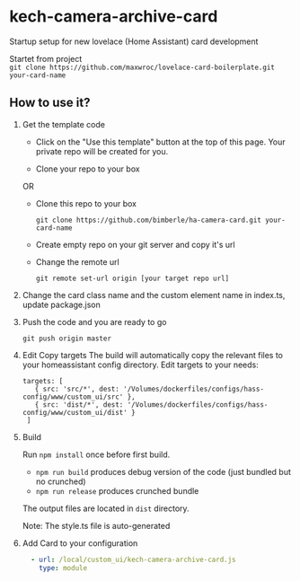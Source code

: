 # kech-camera-archive-card
Startup setup for new lovelace (Home Assistant) card development

Startet from project  
`git clone https://github.com/maxwroc/lovelace-card-boilerplate.git your-card-name`


## How to use it?

1. Get the template code

    * Click on the "Use this template" button at the top of this page. Your private repo will be created for you.

    * Clone your repo to your box
    
    OR
    
    * Clone this repo to your box
      
      `git clone https://github.com/bimberle/ha-camera-card.git your-card-name`

    * Create empty repo on your git server and copy it's url

    * Change the remote url

      `git remote set-url origin [your target repo url]`

2. Change the card class name and the custom element name in index.ts, update package.json

3. Push the code and you are ready to go

    `git push origin master`

4. Edit Copy targets
   The build will automatically copy the relevant files to your homeassistant config directory. Edit targets to your needs:
   ```
   targets: [
      { src: 'src/*', dest: '/Volumes/dockerfiles/configs/hass-config/www/custom_ui/src' },
      { src: 'dist/*', dest: '/Volumes/dockerfiles/configs/hass-config/www/custom_ui/dist' }
    ]
    ```
   
6. Build

    Run `npm install` once before first build.

   * `npm run build` produces debug version of the code (just bundled but no crunched)
   * `npm run release` produces crunched bundle

    The output files are located in `dist` directory.

    Note: The style.ts file is auto-generated
    
7. Add Card to your configuration 
   ```yaml
     - url: /local/custom_ui/kech-camera-archive-card.js
       type: module
   ```
 
    

